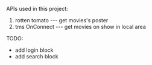 APIs used in this project:

  1. rotten tomato --- get movies's poster
  2. tms OnConnect --- get movies on show in local area
  
  
  
  

TODO:
  
  - add login block
  - add search block
  
  
